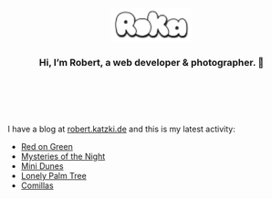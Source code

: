 <div align="center">
  <br>
  <br>
  <br>
  <br>
  <a href="https://robert.katzki.de/">
    <img width="140" src="https://github.com/ro-ka/ro-ka/blob/master/logo.svg" alt="Roka">
  </a>
  <br>
  <h3>Hi, I’m Robert, a web developer & photographer. 👋</h3>
 
  <br>
  <br>
  <br>
  <br>
</div>

I have a blog at [robert.katzki.de](https://robert.katzki.de/) and this is my latest activity:
<!-- BLOG-POST-LIST:START -->
- [Red on Green](https://robert.katzki.de/photos/2025/red-on-green)
- [Mysteries of the Night](https://robert.katzki.de/photos/2025/mysteries-of-the-night)
- [Mini Dunes](https://robert.katzki.de/photos/2025/mini-dunes)
- [Lonely Palm Tree](https://robert.katzki.de/photos/2025/lonely-palm-tree)
- [Comillas](https://robert.katzki.de/photos/2025/comillas)
<!-- BLOG-POST-LIST:END -->
